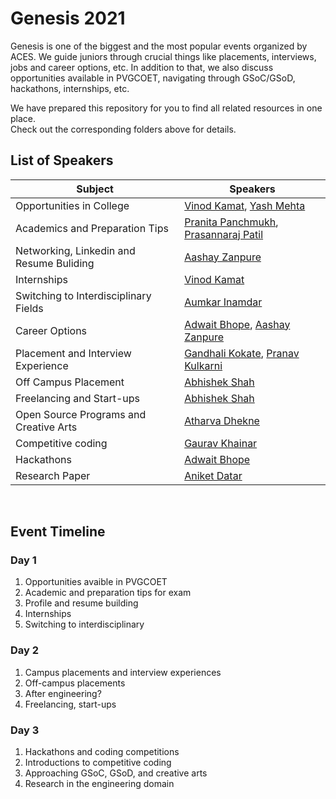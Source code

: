 # Genesis 2021

Genesis is one of the biggest and the most popular events organized by ACES. We guide juniors through crucial things like placements, interviews, jobs and career options, etc. In addition to that, we also discuss opportunities available in PVGCOET, navigating through GSoC/GSoD, hackathons, internships, etc.  

We have prepared this repository for you to find all related resources in one place.  
Check out the corresponding folders above for details.

## List of Speakers

| Subject | Speakers |
| --------------- | --------------- |
| Opportunities in College | [Vinod Kamat](https://www.linkedin.com/in/vinodkamat2607/), [Yash Mehta]() |
| Academics and Preparation Tips | [Pranita Panchmukh](https://www.linkedin.com/in/pranita-panchmukh-2444501b6/), [Prasannaraj Patil](https://www.linkedin.com/in/prasannaraj-patil/) |
| Networking, Linkedin and Resume Buliding | [Aashay Zanpure](https://www.linkedin.com/in/aashayzanpure/) |
| Internships | [Vinod Kamat](https://www.linkedin.com/in/vinodkamat2607/) |
| Switching to Interdisciplinary Fields| [Aumkar Inamdar](https://www.linkedin.com/in/aumkar-inamdar-57964b191/) |
| Career Options | [Adwait Bhope](https://www.linkedin.com/in/adwaitbhope/), [Aashay Zanpure](https://www.linkedin.com/in/aashayzanpure/) |
| Placement and Interview Experience | [Gandhali Kokate](https://www.linkedin.com/in/gandhali-kokate-7b8961179/), [Pranav Kulkarni](https://www.linkedin.com/in/pranav-r-kulkarni/) |
| Off Campus Placement | [Abhishek Shah](https://www.linkedin.com/in/abhishekshah1998/) |
| Freelancing and Start-ups | [Abhishek Shah](https://www.linkedin.com/in/abhishekshah1998/) |
| Open Source Programs and Creative Arts | [Atharva Dhekne](https://www.linkedin.com/in/atharvadhekne/) |
| Competitive coding  | [Gaurav Khainar](https://www.linkedin.com/in/gaurav-khairnar-393100171/) |
| Hackathons | [Adwait Bhope](https://www.linkedin.com/in/adwaitbhope/) |
| Research Paper | [Aniket Datar](https://www.linkedin.com/in/ezpuns/) |

<br/>


## Event Timeline
 
### Day 1
1. Opportunities avaible in PVGCOET
2. Academic and preparation tips for exam
3. Profile and resume building
4. Internships
5. Switching to interdisciplinary

### Day 2
1. Campus placements and interview experiences
2. Off-campus placements
3. After engineering?
4. Freelancing, start-ups
 
### Day 3
1. Hackathons and coding competitions
2. Introductions to competitive coding
3. Approaching GSoC, GSoD, and creative arts
4. Research in the engineering domain



